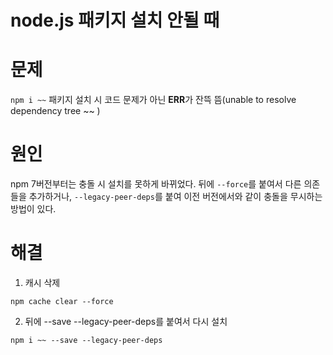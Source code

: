 # node.js 패키지 설치 안될 때
# 문제
`npm i ~~` 패키지 설치 시 코드 문제가 아닌 **ERR**가 잔뜩 뜸(unable to resolve dependency tree ~~ )
# 원인
npm 7버전부터는 충돌 시 설치를 못하게 바뀌었다. 뒤에 `--force`를 붙여서 다른 의존들을 추가하거나, `--legacy-peer-deps`를 붙여 이전 버전에서와 같이 충돌을 무시하는 방법이 있다. 
# 해결
1. 캐시 삭제
```
npm cache clear --force
```
2. 뒤에 --save --legacy-peer-deps를 붙여서 다시 설치
```
npm i ~~ --save --legacy-peer-deps
```

